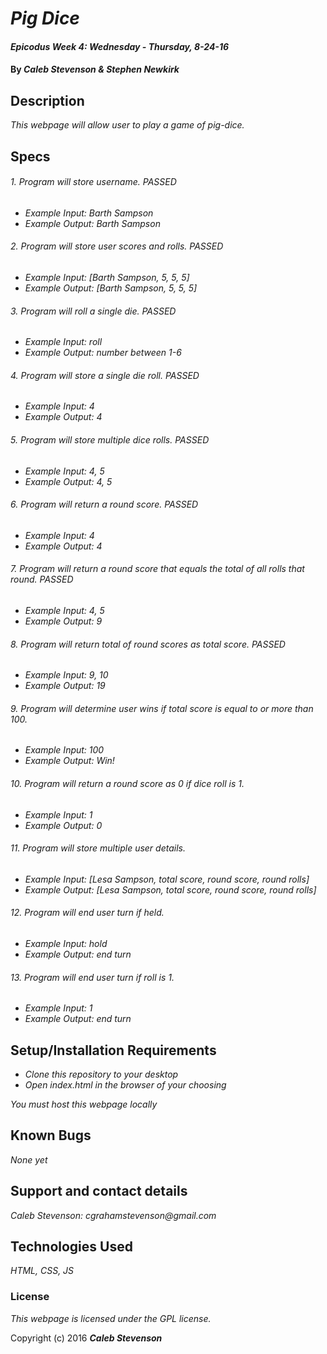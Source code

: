 # _Pig Dice_

#### _Epicodus Week 4: Wednesday - Thursday, 8-24-16_

#### By _**Caleb Stevenson &amp; Stephen Newkirk**_

## Description

_This webpage will allow user to play a game of pig-dice._

## Specs

###### 1. Program will store username. PASSED
* _Example Input: Barth Sampson_
* _Example Output: Barth Sampson_

###### 2. Program will store user scores and rolls. PASSED
* _Example Input: [Barth Sampson, 5, 5, 5]_
* _Example Output: [Barth Sampson, 5, 5, 5]_

###### 3. Program will roll a single die. PASSED
* _Example Input: roll_
* _Example Output: number between 1-6_

###### 4. Program will store a single die roll. PASSED
* _Example Input: 4_
* _Example Output: 4_

###### 5. Program will store multiple dice rolls. PASSED
* _Example Input: 4, 5_
* _Example Output: 4, 5_

###### 6. Program will return a round score. PASSED
* _Example Input: 4_
* _Example Output: 4_

###### 7. Program will return a round score that equals the total of all rolls that round. PASSED
* _Example Input: 4, 5_
* _Example Output: 9_

###### 8. Program will return total of round scores as total score. PASSED
* _Example Input: 9, 10_
* _Example Output: 19_

###### 9. Program will determine user wins if total score is equal to or more than 100.
* _Example Input: 100_
* _Example Output: Win!_

###### 10. Program will return a round score as 0 if dice roll is 1.
* _Example Input: 1_
* _Example Output: 0_

###### 11. Program will store multiple user details.
* _Example Input: [Lesa Sampson, total score, round score, round rolls]_
* _Example Output: [Lesa Sampson, total score, round score, round rolls]_

###### 12. Program will end user turn if held.
* _Example Input: hold_
* _Example Output: end turn_

###### 13. Program will end user turn if roll is 1.
* _Example Input: 1_
* _Example Output: end turn_

## Setup/Installation Requirements

* _Clone this repository to your desktop_
* _Open index.html in the browser of your choosing_

_You must host this webpage locally_

## Known Bugs

_None yet_

## Support and contact details

_Caleb Stevenson: cgrahamstevenson@gmail.com_

## Technologies Used

_HTML,
CSS,
JS_

### License

*This webpage is licensed under the GPL license.*

Copyright (c) 2016 **_Caleb Stevenson_**
